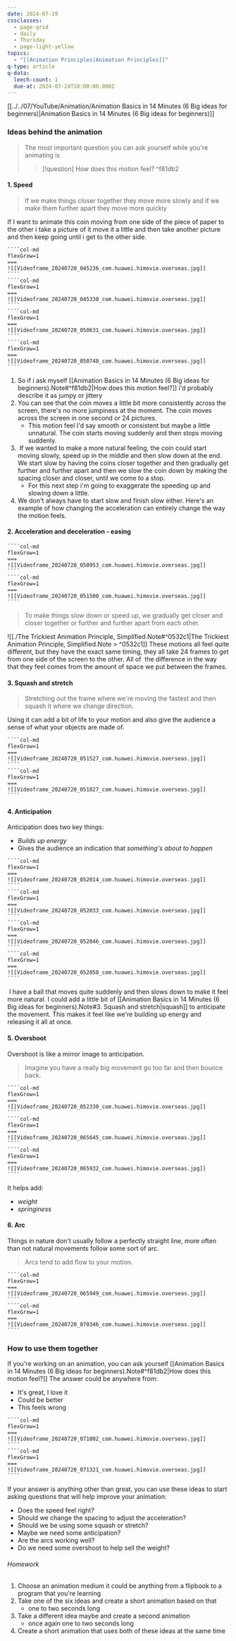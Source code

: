```yaml
---
date: 2024-07-19
cssclasses:
  - page-grid
  - daily
  - Thursday
  - page-light-yellow
topics:
  - "[[Animation Principles|Animation Principles]]"
q-type: article
q-data:
  leech-count: 1
  due-at: 2024-07-24T18:00:00.000Z
---
```

[[../../07/YouTube/Animation/Animation Basics in 14 Minutes (6 Big ideas for beginners)|Animation Basics in 14 Minutes (6 Big ideas for beginners)]]
### Ideas behind the animation

>  The most important question you can ask yourself while you're animating is
> > [!question] How does this motion feel?
^f81db2

#### 1. Speed
>  If we make things closer together they move more slowly and if we make them further apart they move more quickly

If I want to animate this  coin moving from one side of the piece of paper to the other i take a picture of it move it a little and then take another picture and then keep going until i get to the other side.
`````col
````col-md
flexGrow=1
===
![[Videoframe_20240720_045236_com.huawei.himovie.overseas.jpg]]
````
````col-md
flexGrow=1
===
![[Videoframe_20240720_045330_com.huawei.himovie.overseas.jpg]]
````
````col-md
flexGrow=1
===
![[Videoframe_20240720_050631_com.huawei.himovie.overseas.jpg]]
````
````col-md
flexGrow=1
===
![[Videoframe_20240720_050748_com.huawei.himovie.overseas.jpg]]
````
`````
1. So if i ask myself [[Animation Basics in 14 Minutes (6 Big ideas for beginners).Note#^f81db2|How does this motion feel?]] i'd probably describe it as jumpy or jittery
2. You can see that the coin moves a little bit more consistently across the screen, there's no more jumpiness at the moment. The coin moves across the screen in one second or 24 pictures.
	- This motion feel I'd say smooth or consistent but maybe a little unnatural. The coin starts moving suddenly and then stops moving suddenly.
3.  If we wanted to make a more natural feeling, the coin could start moving slowly, speed up in the middle and then slow down at the end. We start slow by having the coins closer together and then gradually get further and further apart and then we slow the coin down by making the spacing closer and closer, until we come to a stop.
	- For this next step i'm going to exaggerate the speeding up and slowing down a little.
4. We don't always have to start slow and finish slow either. Here's an example of how changing the acceleration can entirely change the way the motion feels.
#### 2. Acceleration and deceleration - easing
`````col
````col-md
flexGrow=1
===
![[Videoframe_20240720_050953_com.huawei.himovie.overseas.jpg]]
````
````col-md
flexGrow=1
===
![[Videoframe_20240720_051500_com.huawei.himovie.overseas.jpg]]
````
`````
> To make things slow down or speed up, we gradually get closer and closer together or further and further apart from each other.

![[./The Trickiest Animation Principle, Simplified.Note#^0532c1|The Trickiest Animation Principle, Simplified.Note > ^0532c1]]
These motions all feel quite different, but they have the exact same timing, they all take 24 frames to get from one side of the screen to the other. All of  the difference in the way that they feel comes from the amount of space we put between the frames.

#### 3. Squash and stretch
> Stretching out the frame where we're moving the fastest and then squash it where we change direction.

Using it can add a bit of life to your motion and also give the audience a sense of what your objects are made of.
`````col
````col-md
flexGrow=1
===
![[Videoframe_20240720_051527_com.huawei.himovie.overseas.jpg]]
````
````col-md
flexGrow=1
===
![[Videoframe_20240720_051827_com.huawei.himovie.overseas.jpg]]
````
`````
#### 4. Anticipation
Anticipation does two key things: 
- *Builds up energy*
- Gives the audience an indication that *something's about to happen*
`````col
````col-md
flexGrow=1
===
![[Videoframe_20240720_052014_com.huawei.himovie.overseas.jpg]]
````
````col-md
flexGrow=1
===
![[Videoframe_20240720_052033_com.huawei.himovie.overseas.jpg]]
````
````col-md
flexGrow=1
===
![[Videoframe_20240720_052046_com.huawei.himovie.overseas.jpg]]
````
````col-md
flexGrow=1
===
![[Videoframe_20240720_052058_com.huawei.himovie.overseas.jpg]]
````
`````
 I have a ball that moves quite suddenly and then slows down to make it feel more natural. I could add a little bit of [[Animation Basics in 14 Minutes (6 Big ideas for beginners).Note#3. Squash and stretch|squash]] to anticipate the movement. This makes it feel like we're building up energy and releasing it all at once.
 
#### 5. Overshoot
Overshoot is like a mirror image to anticipation. 
> Imagine you have a really big movement go too far and then bounce back. 
`````col
````col-md
flexGrow=1
===
![[Videoframe_20240720_052330_com.huawei.himovie.overseas.jpg]]
````
````col-md
flexGrow=1
===
![[Videoframe_20240720_065645_com.huawei.himovie.overseas.jpg]]
````
````col-md
flexGrow=1
===
![[Videoframe_20240720_065932_com.huawei.himovie.overseas.jpg]]
````
`````
It helps add:
- *weight*
- *springiness*

#### 6. Arc
Things in nature don't usually follow a perfectly straight line, more often than not natural movements follow some sort of arc.
> Arcs tend to add flow to your motion.
`````col
````col-md
flexGrow=1
===
![[Videoframe_20240720_065949_com.huawei.himovie.overseas.jpg]]
````
````col-md
flexGrow=1
===
![[Videoframe_20240720_070346_com.huawei.himovie.overseas.jpg]]
````
`````
### How to use them together
If you're working on an animation, you can ask yourself [[Animation Basics in 14 Minutes (6 Big ideas for beginners).Note#^f81db2|How does this motion feel?]] The answer could be anywhere from:
- It's great, I love it
- Could be better 
- This feels wrong
`````col
````col-md
flexGrow=1
===
![[Videoframe_20240720_071002_com.huawei.himovie.overseas.jpg]]
````
````col-md
flexGrow=1
===
![[Videoframe_20240720_071321_com.huawei.himovie.overseas.jpg]]
````
`````
If your answer is anything other than great, you can use these ideas to start asking questions that will help improve your animation:
- Does the speed feel right?
- Should we change the spacing to adjust the acceleration?
- Should we be using some squash or stretch?
- Maybe we need some anticipation?
- Are the arcs working well?
- Do we need some overshoot to help sell the weight?

###### Homework
1. Choose an animation medium it could be anything from a flipbook to a program  that you're learning 
2. Take one of the six ideas and create a short animation based on that 
	- one to two seconds long
3. Take a different idea maybe and create a second animation
	- once again one to two seconds long
4. Create a short animation that uses both of these ideas at the same time